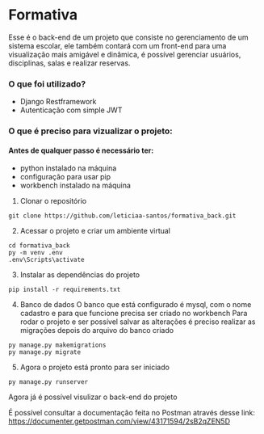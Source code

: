 # Formativa

Esse é o back-end de um projeto que consiste no gerenciamento de um sistema escolar, ele também contará com um front-end para uma visualização mais amigável e dinâmica, é possível gerenciar usuários, disciplinas, salas e realizar reservas.

### O que foi utilizado?
* Django Restframework
* Autenticação com simple JWT

### O que é preciso para vizualizar o projeto:

#### Antes de qualquer passo é necessário ter:
* python instalado na máquina
* configuração para usar pip
* workbench instalado na máquina

1. Clonar o repositório
```
git clone https://github.com/leticiaa-santos/formativa_back.git
```

2. Acessar o projeto e criar um ambiente virtual
```
cd formativa_back
py -m venv .env
.env\Scripts\activate
```

3. Instalar as dependências do projeto
```
pip install -r requirements.txt
```

4. Banco de dados
O banco que está configurado é mysql, com o nome cadastro e para que funcione precisa ser criado no workbench
Para rodar o projeto e ser possível salvar as alterações é preciso realizar as migrações depois do arquivo do banco criado
```
py manage.py makemigrations
py manage.py migrate
```

5. Agora o projeto está pronto para ser iniciado
```
py manage.py runserver
```

Agora já é possível visulizar o back-end do projeto

É possível consultar a documentação feita no Postman através desse link:
https://documenter.getpostman.com/view/43171594/2sB2qZEN5D
